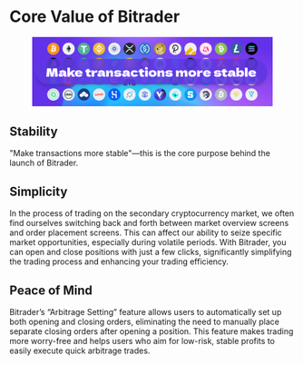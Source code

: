 # Core Value of Bitrader

<figure><img src="../.gitbook/assets/Thumbnail.png" alt=""><figcaption></figcaption></figure>

## Stability

"Make transactions more stable"—this is the core purpose behind the launch of Bitrader.

## Simplicity

In the process of trading on the secondary cryptocurrency market, we often find ourselves switching back and forth between market overview screens and order placement screens. This can affect our ability to seize specific market opportunities, especially during volatile periods. With Bitrader, you can open and close positions with just a few clicks, significantly simplifying the trading process and enhancing your trading efficiency.

## Peace of Mind

Bitrader’s “Arbitrage Setting” feature allows users to automatically set up both opening and closing orders, eliminating the need to manually place separate closing orders after opening a position. This feature makes trading more worry-free and helps users who aim for low-risk, stable profits to easily execute quick arbitrage trades.

